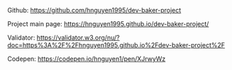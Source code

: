 Github: https://github.com/hnguyen1995/dev-baker-project

Project main page: https://hnguyen1995.github.io/dev-baker-project/

Validator: https://validator.w3.org/nu/?doc=https%3A%2F%2Fhnguyen1995.github.io%2Fdev-baker-project%2F

Codepen: https://codepen.io/hnguyen1/pen/XJrwyWz
